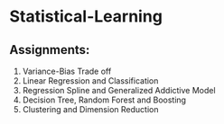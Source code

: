 # Statistical-Learning
## Assignments:
1. Variance-Bias Trade off
2. Linear Regression and Classification
3. Regression Spline and Generalized Addictive Model
4. Decision Tree, Random Forest and Boosting
5. Clustering and Dimension Reduction
